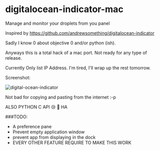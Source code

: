 digitalocean-indicator-mac
==========================

Manage and monitor your droplets from you panel


Inspired by https://github.com/andrewsomething/digitalocean-indicator

Sadly I know 0 about objective 0 and/or python (ish).

Anyways this is a total hack of a mac port. Not ready for any type of release.

Currently Only list IP Address. I'm tired, I'll wrap up the rest tomorrow.

Screenshot:

![digital-ocean-indicator](https://dl.dropboxusercontent.com/u/16395906/digital-ocean-indicator.png)

Not bad for copying and pasting from the internet :-p


ALSO PYTHON C API :cry: :gun: HA


###TODO:
 - A preference pane
 - Prevent empty application window
 - prevent app from displaying in the dock
 - EVERY OTHER FEATURE REQUIRE TO MAKE THIS WORK
